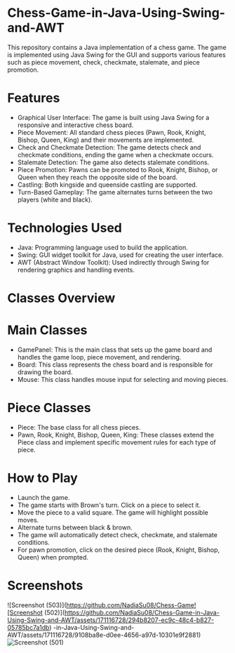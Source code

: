 # Chess-Game-in-Java-Using-Swing-and-AWT

This repository contains a Java implementation of a chess game. The game is implemented using Java Swing for the GUI and supports various features such as piece movement, check, checkmate, stalemate, and piece promotion.

# Features
- Graphical User Interface: The game is built using Java Swing for a responsive and interactive chess board.
- Piece Movement: All standard chess pieces (Pawn, Rook, Knight, Bishop, Queen, King) and their movements are implemented.
- Check and Checkmate Detection: The game detects check and checkmate conditions, ending the game when a checkmate occurs.
- Stalemate Detection: The game also detects stalemate conditions.
- Piece Promotion: Pawns can be promoted to Rook, Knight, Bishop, or Queen when they reach the opposite side of the board.
- Castling: Both kingside and queenside castling are supported.
- Turn-Based Gameplay: The game alternates turns between the two players (white and black).

# Technologies Used
- Java: Programming language used to build the application.
- Swing: GUI widget toolkit for Java, used for creating the user interface.
- AWT (Abstract Window Toolkit): Used indirectly through Swing for rendering graphics and handling events.

# Classes Overview
# Main Classes
- GamePanel: This is the main class that sets up the game board and handles the game loop, piece movement, and rendering.
- Board: This class represents the chess board and is responsible for drawing the board.
- Mouse: This class handles mouse input for selecting and moving pieces.
  
# Piece Classes
- Piece: The base class for all chess pieces.
- Pawn, Rook, Knight, Bishop, Queen, King: These classes extend the Piece class and implement specific movement rules for each type of piece.
  
# How to Play
- Launch the game.
- The game starts with Brown's turn. Click on a piece to select it.
- Move the piece to a valid square. The game will highlight possible moves.
- Alternate turns between black & brown.
- The game will automatically detect check, checkmate, and stalemate conditions.
- For pawn promotion, click on the desired piece (Rook, Knight, Bishop, Queen) when prompted.

# Screenshots
![Screenshot (503)](https://github.com/NadiaSu08/Chess-Game![Screenshot (502)](https://github.com/NadiaSu08/Chess-Game-in-Java-Using-Swing-and-AWT/assets/171116728/294b8207-ec9c-48c4-b827-05785bc7a1db)
-in-Java-Using-Swing-and-AWT/assets/171116728/9108ba8e-d0ee-4656-a97d-10301e9f2881)
![Screenshot (501)](https://github.com/NadiaSu08/Chess-Game-in-Java-Using-Swing-and-AWT/assets/171116728/d927d78e-31af-42db-a97b-435745b96886)
